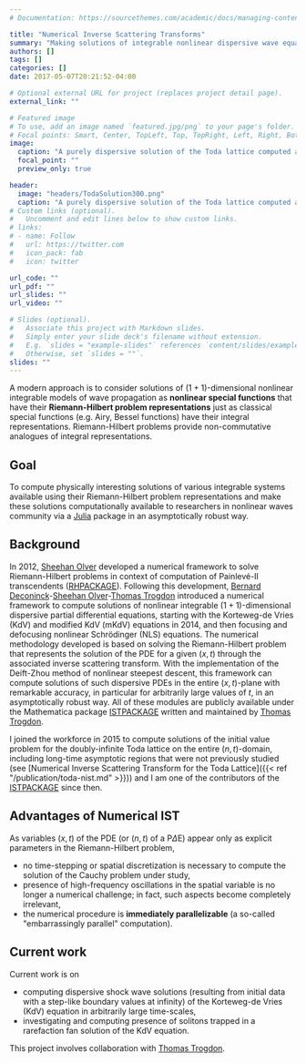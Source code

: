 ```yaml
---
# Documentation: https://sourcethemes.com/academic/docs/managing-content/

title: "Numerical Inverse Scattering Transforms"
summary: "Making solutions of integrable nonlinear dispersive wave equations computationally available to the nonlinear waves community using their Riemann-Hilbert problem representations via developing numerical inverse scattering transform tools. Riemann-Hilbert problems play the role of Fourier-type integral representations we have for solutions of linear problems."
authors: []
tags: []
categories: []
date: 2017-05-07T20:21:52-04:00

# Optional external URL for project (replaces project detail page).
external_link: ""

# Featured image
# To use, add an image named `featured.jpg/png` to your page's folder.
# Focal points: Smart, Center, TopLeft, Top, TopRight, Left, Right, BottomLeft, Bottom, BottomRight.
image:
  caption: "A purely dispersive solution of the Toda lattice computed at $t=10000$."
  focal_point: ""
  preview_only: true

header:
  image: "headers/TodaSolution300.png"
  caption: "A purely dispersive solution of the Toda lattice computed at $t=10000$."
# Custom links (optional).
#   Uncomment and edit lines below to show custom links.
# links:
# - name: Follow
#   url: https://twitter.com
#   icon_pack: fab
#   icon: twitter

url_code: ""
url_pdf: ""
url_slides: ""
url_video: ""

# Slides (optional).
#   Associate this project with Markdown slides.
#   Simply enter your slide deck's filename without extension.
#   E.g. `slides = "example-slides"` references `content/slides/example-slides.md`.
#   Otherwise, set `slides = ""`.
slides: ""
---
```

A modern approach is to consider solutions of $(1+1)$-dimensional nonlinear integrable models of wave propagation as **nonlinear special functions** that have their **Riemann-Hilbert problem representations** just as classical special functions (e.g. Airy, Bessel functions) have their integral representations. Riemann-Hilbert problems provide non-commutative analogues of integral representations.

## Goal

To compute physically interesting solutions of various integrable systems available using their Riemann-Hilbert problem representations and make these solutions computationally available to researchers in nonlinear waves community via a [Julia](http://www.julialang.org) package in an asymptotically robust way.

## Background

In 2012, [Sheehan Olver](http://wwwf.imperial.ac.uk/~solver/) developed a numerical framework to solve Riemann-Hilbert problems in context of computation of Painlevé-II transcendents ([RHPACKAGE](https://github.com/dlfivefifty/RHPackage)). Following this development, [Bernard Deconinck](http://depts.washington.edu/bdecon/bernard/)-[Sheehan Olver](http://wwwf.imperial.ac.uk/~solver/)-[Thomas Trogdon](https://www.math.uci.edu/~ttrogdon/) introduced a numerical framework to compute solutions of nonlinear integrable $(1+1)$-dimensional dispersive partial differential equations, starting with the Korteweg-de Vries (KdV) and modified KdV (mKdV) equations in 2014, and then focusing and defocusing nonlinear Schrödinger (NLS) equations. The numerical methodology developed is based on solving the Riemann-Hilbert problem that represents the solution of the PDE for a given $(x,t)$ through the associated inverse scattering transform. With the implementation of the Deift-Zhou method of nonlinear steepest descent, this framework can compute solutions of such dispersive PDEs in the entire $(x,t)$-plane with remarkable accuracy, in particular for arbitrarily large values of $t$, in an asymptotically robust way.  All of these modules are publicly available under the Mathematica package [ISTPACKAGE](https://bitbucket.org/trogdon/istpackage/src) written and maintained by [Thomas Trogdon](https://www.math.uci.edu/~ttrogdon/).

I joined the workforce in 2015 to compute solutions of the initial value problem for the doubly-infinite Toda lattice on the entire $(n,t)$-domain, including long-time asymptotic regions that were not previously studied (see [Numerical Inverse Scattering Transform for the Toda Lattice]({{< ref "/publication/toda-nist.md" >}})) and I am one of the contributors of the [ISTPACKAGE](https://bitbucket.org/trogdon/istpackage/src) since then.

## Advantages of Numerical IST
As variables $(x,t)$ of the PDE (or $(n,t)$ of a P$\Delta$E) appear only as explicit parameters in the Riemann-Hilbert problem,

+ no time-stepping or spatial discretization is necessary to compute the solution of the Cauchy problem under study,
+ presence of high-frequency oscillations in the spatial variable is no longer a numerical challenge; in fact, such aspects become completely irrelevant,
+ the numerical procedure is **immediately parallelizable** (a so-called "embarrassingly parallel" computation).


## Current work
 Current work is on

 + computing dispersive shock wave solutions (resulting from initial data with a step-like boundary values at infinity) of the Korteweg-de Vries (KdV) equation in arbitrarily large time-scales,
 + investigating and computing presence of solitons trapped in a rarefaction fan solution of the KdV equation.

This project involves collaboration with [Thomas Trogdon](https://www.math.uci.edu/~ttrogdon/).
